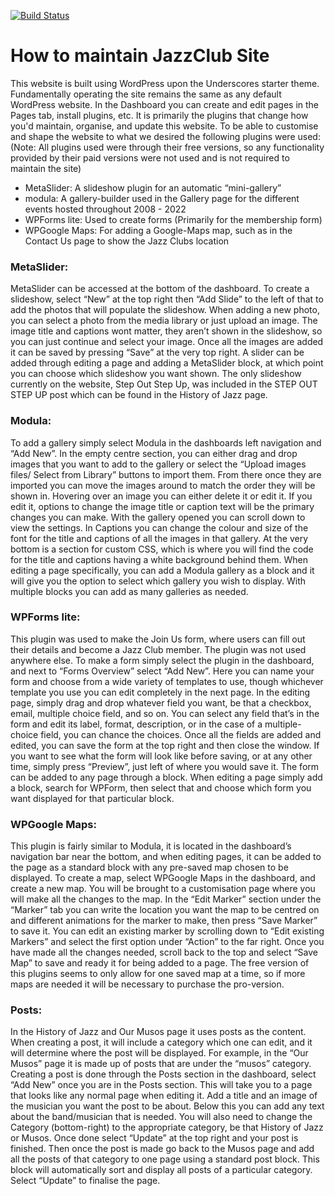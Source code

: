 [![Build Status](https://travis-ci.org/Automattic/_s.svg?branch=master)](https://travis-ci.org/Automattic/_s)

How to maintain JazzClub Site
===

This website is built using WordPress upon the Underscores starter theme.
Fundamentally operating the site remains the same as any default WordPress website. In the Dashboard you can create and edit pages in the Pages tab, install plugins, etc. It is primarily the plugins that change how you'd maintain, organise, and update this website. To be able to customise and shape the website to what we desired the following plugins were used:
(Note: All plugins used were through their free versions, so any functionality provided by their paid versions were not used and is not required to maintain the site)
* MetaSlider: A slideshow plugin for an automatic “mini-gallery”
* modula: A gallery-builder used in the Gallery page for the different events hosted throughout 2008 - 2022
* WPForms lite:  Used to create forms (Primarily for the membership form)
* WPGoogle Maps: For adding a Google-Maps map, such as in the Contact Us page to show the Jazz Clubs location

### MetaSlider:
MetaSlider can be accessed at the bottom of the dashboard. To create a slideshow, select “New” at the top right then “Add Slide” to the left of that to add the photos that will populate the slideshow. When adding a new photo, you can select a photo from the media library or just upload an image. The image title and captions wont matter, they aren’t shown in the slideshow, so you can just continue and select your image. Once all the images are added it can be saved by pressing “Save” at the very top right.
A slider can be added through editing a page and adding a MetaSlider block, at which point you can choose which slideshow you want shown.
The only slideshow currently on the website, Step Out Step Up, was included in the STEP OUT STEP UP post which can be found in the History of Jazz page.

### Modula:
To add a gallery simply select Modula in the dashboards left navigation and “Add New”. In the empty centre section, you can either drag and drop images that you want to add to the gallery or select the “Upload images files/ Select from Library” buttons to import them. From there once they are imported you can move the images around to match the order they will be shown in. Hovering over an image you can either delete it or edit it. If you edit it, options to change the image title or caption text will be the primary changes you can make. With the gallery opened you can scroll down to view the settings. In Captions you can change the colour and size of the font for the title and captions of all the images in that gallery. At the very bottom is a section for custom CSS, which is where you will find the code for the title and captions having a white background behind them.
When editing a page specifically, you can add a Modula gallery as a block and it will give you the option to select which gallery you wish to display. With multiple blocks you can add as many galleries as needed.

### WPForms lite:
This plugin was used to make the Join Us form, where users can fill out their details and become a Jazz Club member. The plugin was not used anywhere else.
To make a form simply select the plugin in the dashboard, and next to “Forms Overview” select “Add New”. Here you can name your form and choose from a wide variety of templates to use, though whichever template you use you can edit completely in the next page. In the editing page, simply drag and drop whatever field you want, be that a checkbox, email, multiple choice field, and so on. You can select any field that’s in the form and edit its label, format, description, or in the case of a multiple-choice field, you can chance the choices. Once all the fields are added and edited, you can save the form at the top right and then close the window. If you want to see what the form will look like before saving, or at any other time, simply press “Preview”, just left of where you would save it.
The form can be added to any page through a block. When editing a page simply add a block, search for WPForm, then select that and choose which form you want displayed for that particular block.

### WPGoogle Maps:
This plugin is fairly similar to Modula, it is located in the dashboard’s navigation bar near the bottom, and when editing pages, it can be added to the page as a standard block with any pre-saved map chosen to be displayed.
To create a map, select WPGoogle Maps in the dashboard, and create a new map. You will be brought to a customisation page where you will make all the changes to the map. In the “Edit Marker” section under the “Marker” tab you can write the location you want the map to be centred on and different animations for the marker to make, then press “Save Marker” to save it. You can edit an existing marker by scrolling down to “Edit existing Markers” and select the first option under “Action” to the far right. Once you have made all the changes needed, scroll back to the top and select “Save Map” to save and ready it for being added to a page.
The free version of this plugins seems to only allow for one saved map at a time, so if more maps are needed it will be necessary to purchase the pro-version.

### Posts:
In the History of Jazz and Our Musos page it uses posts as the content. When creating a post, it will include a category which one can edit, and it will determine where the post will be displayed. For example, in the “Our Musos” page it is made up of posts that are under the “musos” category.
Creating a post is done through the Posts section in the dashboard, select “Add New” once you are in the Posts section. This will take you to a page that looks like any normal page when editing it. Add a title and an image of the musician you want the post to be about. Below this you can add any text about the band/musician that is needed. You will also need to change the Category (bottom-right) to the appropriate category, be that History of Jazz or Musos. Once done select “Update” at the top right and your post is finished.
Then once the post is made go back to the Musos page and add all the posts of that category to one page using a standard post block. This block will automatically sort and display all posts of a particular category. Select “Update” to finalise the page.

